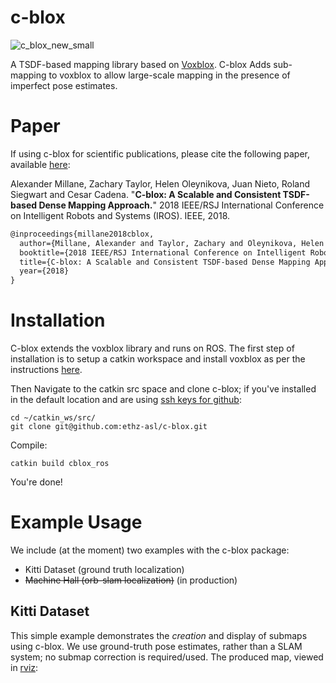 # c-blox
![c_blox_new_small](https://user-images.githubusercontent.com/671701/55418812-b94de280-5573-11e9-9574-c83660fe3354.png)

A TSDF-based mapping library based on [Voxblox](https://github.com/ethz-asl/voxblox). C-blox Adds sub-mapping to voxblox to allow large-scale mapping in the presence of imperfect pose estimates.

# Paper

If using c-blox for scientific publications, please cite the following paper, available [here](https://arxiv.org/abs/1710.07242):

Alexander Millane, Zachary Taylor, Helen Oleynikova, Juan Nieto, Roland Siegwart and Cesar Cadena. "**C-blox: A Scalable and Consistent TSDF-based Dense Mapping Approach.**" 2018 IEEE/RSJ International Conference on Intelligent Robots and Systems (IROS). IEEE, 2018.

```latex
@inproceedings{millane2018cblox,
  author={Millane, Alexander and Taylor, Zachary and Oleynikova, Helen and Nieto, Juan and Siegwart, Roland and Cadena, C{\'e}sar},
  booktitle={2018 IEEE/RSJ International Conference on Intelligent Robots and Systems (IROS)},
  title={C-blox: A Scalable and Consistent TSDF-based Dense Mapping Approach},
  year={2018}
}
```

# Installation

C-blox extends the voxblox library and runs on ROS. The first step of installation is to setup a catkin workspace and install voxblox as per the instructions [here](https://voxblox.readthedocs.io/en/latest/pages/Installation.html).

Then Navigate to the catkin src space and clone c-blox; if you've installed in the default location and are using [ssh keys for github](https://help.github.com/en/articles/connecting-to-github-with-ssh):
```
cd ~/catkin_ws/src/
git clone git@github.com:ethz-asl/c-blox.git
```
Compile:
```
catkin build cblox_ros
```
You're done!

# Example Usage

We include (at the moment) two examples with the c-blox package:
* Kitti Dataset (ground truth localization)
* ~~Machine Hall (orb-slam localization)~~ (in production)

## Kitti Dataset

This simple example demonstrates the *creation* and display of submaps using c-blox. We use ground-truth pose estimates, rather than a SLAM system; no submap correction is required/used. The produced map, viewed in [rviz](http://wiki.ros.org/rviz):

